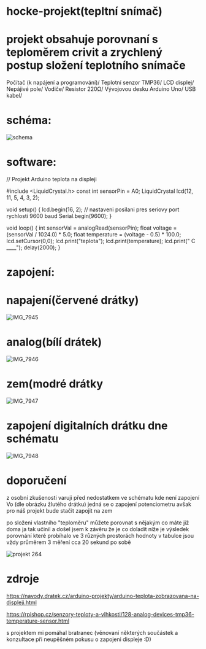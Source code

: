# hocke-projekt(tepltní snímač)

# projekt obsahuje porovnaní s teploměrem crivit a zrychlený postup složení teplotního snímače

Počítač (k napájení a programování)/
Teplotní senzor TMP36/
LCD displej/
Nepájivé pole/
Vodiče/
Resistor 220Ω/
Vývojovou desku Arduino Uno/
USB kabel/

# schéma:

![schema](https://github.com/Hoky8/Hcoke-projekt1/assets/154540264/7711c844-d2c8-44d0-b23d-f5d2173a0ce7)




# software:

// Projekt Arduino teplota na displeji

#include <LiquidCrystal.h>
const int sensorPin = A0;
LiquidCrystal lcd(12, 11, 5, 4, 3, 2);

void setup() {
  lcd.begin(16, 2);
  // nastaveni posilani pres seriovy port rychlosti 9600 baud
  Serial.begin(9600);
}

void loop() {
  int sensorVal = analogRead(sensorPin);
  float voltage = (sensorVal / 1024.0) * 5.0;
  float temperature = (voltage - 0.5) * 100.0;
  lcd.setCursor(0,0);
  lcd.print("teplota");
  lcd.print(temperature);
  lcd.print(" C ____");
  delay(2000);
}

# zapojení:

# napajení(červené drátky)

![IMG_7945](https://github.com/Hoky8/Hcoke-projekt1/assets/154540264/1cb9afb6-1b80-41c0-8d4f-580e68a65ffa)


# analog(bílí drátek)

![IMG_7946](https://github.com/Hoky8/Hcoke-projekt1/assets/154540264/5fe094e9-80f9-42f0-a98e-c5f0c81da225)


# zem(modré drátky

![IMG_7947](https://github.com/Hoky8/Hcoke-projekt1/assets/154540264/08f07dca-9f5c-4c87-a5ec-1104dfc3d9d6)


# zapojení digitalních drátku dne schématu 

![IMG_7948](https://github.com/Hoky8/Hcoke-projekt1/assets/154540264/69309b35-992a-42f2-bdb6-c9af94148a49)
# doporučení
z osobní zkušenosti varuji před nedostatkem ve schématu kde není zapojení Vo (dle obrázku žlutého drátku) jedná se o zapojení potenciometru avšak pro náš projekt bude stačit zapojit na zem

po složeni vlastního "teploměru" můžete porovnat s nějakým co máte již doma ja tak učinil a došel jsem k závěru že je co doladit 
níže je výsledek porovnání které probíhalo ve 3 různých prostorách hodnoty v tabulce jsou vždy průměrem 3 měření cca 20 sekund po sobě 

![projekt 264](https://github.com/Hoky8/Hcoke-projekt1/assets/154540264/33c21bc6-648a-4a13-9a39-bc1575eeccdd)


# zdroje

https://navody.dratek.cz/arduino-projekty/arduino-teplota-zobrazovana-na-displeji.html

https://rpishop.cz/senzory-teploty-a-vlhkosti/128-analog-devices-tmp36-temperature-sensor.html

s projektem mi pomáhal bratranec (věnovaní některých součástek a konzultace při neupěšném pokusu o zapojeni displeje :D)
